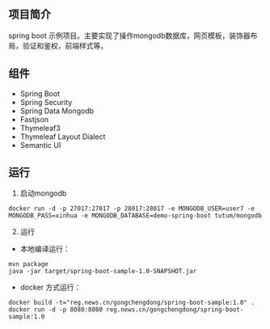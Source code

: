 
## 项目简介
spring boot 示例项目。主要实现了操作mongodb数据库，网页模板，装饰器布局，验证和鉴权，前端样式等。

## 组件
- Spring Boot
- Spring Security
- Spring Data Mongodb
- Fastjson
- Thymeleaf3
- Thymeleaf Layout Dialect
- Semantic UI

## 运行
1. 启动mongodb
```
docker run -d -p 27017:27017 -p 28017:28017 -e MONGODB_USER=user7 -e MONGODB_PASS=xinhua -e MONGODB_DATABASE=demo-spring-boot tutum/mongodb
```
2. 运行
  - 本地编译运行：
```
mvn package
java -jar target/spring-boot-sample-1.0-SNAPSHOT.jar
```

 - docker 方式运行：
```
docker build -t="reg.news.cn/gongchengdong/spring-boot-sample:1.0" .
docker run -d -p 8080:8080 reg.news.cn/gongchengdong/spring-boot-sample:1.0
```